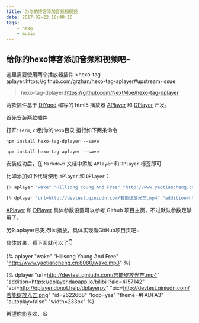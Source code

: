 ```yaml
---
title: 为你的博客添加音频和视频
date: 2017-02-22 16:40:16
tags:
    - hexo
    - music
---
```


<h2>给你的hexo博客添加音频和视频吧~</h2>
这里需要使用两个播放器插件
>hexo-tag-aplayer:https://github.com/grzhan/hexo-tag-aplayer#upstream-issue

>hexo-tag-dplayer:https://github.com/NextMoe/hexo-tag-dplayer

两款插件基于 [DIYgod](https://github.com/DIYgod) 编写的 html5 播放器 [APlayer](https://github.com/grzhan/hexo-tag-aplayer#upstream-issue) 和 [DPlayer](https://github.com/NextMoe/hexo-tag-dplayer) 开发。

首先安装两款插件

打开`iTerm`, `cd`到你的`hexo`目录
运行如下两条命令

```shell
npm install hexo-tag-dplayer --save

npm install hexo-tag-aplayer --save
```

安装成功后，在 `Markdown` 文档中添加 `APlayer` 和 `DPlayer` 标签即可

比如添加如下代码使用 `APlayer` 和 `DPlayer`：

```JavaScript
{% aplayer "wake" "Hillsong Young And Free" "http://www.yaotiancheng.cn:8080/wake.mp3" "autoplay" %}

{% dplayer "url=http://devtest.qiniudn.com/若能绽放光芒.mp4" "addition=https://dplayer.daoapp.io/bilibili?aid=4157142" "api=http://dplayer.donot.help/dplayerpy" "pic=http://devtest.qiniudn.com/若能绽放光芒.png" "id=2622668" "loop=yes" "theme=#FADFA3" "autoplay=false" "width=233px" %}

```

[APlayer](https://github.com/grzhan/hexo-tag-aplayer#upstream-issue) 和 [DPlayer](https://github.com/NextMoe/hexo-tag-dplayer) 具体参数设置可以参考 Github 项目主页，不过默认参数足够用了。

另外aplayer已支持list播放，具体实现看GitHub项目页吧~

具体效果，看下面就可以了👇

{% aplayer "wake" "Hillsong Young And Free" "http://www.yaotiancheng.cn:8080/wake.mp3" %}

{% dplayer "url=http://devtest.qiniudn.com/若能绽放光芒.mp4" "addition=https://dplayer.daoapp.io/bilibili?aid=4157142" "api=http://dplayer.donot.help/dplayerpy" "pic=http://devtest.qiniudn.com/若能绽放光芒.png" "id=2622668" "loop=yes" "theme=#FADFA3" "autoplay=false" "width=233px" %}


希望你能喜欢，😆

